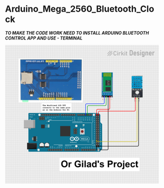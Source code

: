 # Arduino_Mega_2560_Bluetooth_Clock

***TO MAKE THE CODE WORK NEED TO INSTALL ARDUINO BLUETOOTH CONTROL APP AND USE - TERMINAL***

![alt text](Arduino%20Mega%20Bluetooth%20Clock%20Circuit%20Diagram.png)

